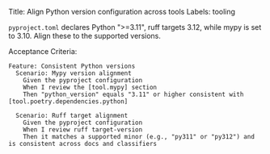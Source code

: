 Title: Align Python version configuration across tools
Labels: tooling

`pyproject.toml` declares Python ">=3.11", ruff targets 3.12, while mypy is set to 3.10. Align these to the supported versions.

Acceptance Criteria:
```gherkin
Feature: Consistent Python versions
  Scenario: Mypy version alignment
    Given the pyproject configuration
    When I review the [tool.mypy] section
    Then "python_version" equals "3.11" or higher consistent with [tool.poetry.dependencies.python]

  Scenario: Ruff target alignment
    Given the pyproject configuration
    When I review ruff target-version
    Then it matches a supported minor (e.g., "py311" or "py312") and is consistent across docs and classifiers
```